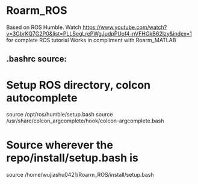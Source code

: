 # Roarm_ROS

Based on ROS Humble. Watch https://www.youtube.com/watch?v=3GbrKQ7G2P0&list=PLLSegLrePWgJudpPUof4-nVFHGkB62Izy&index=1 for complete ROS tutorial
Works in compliment with Roarm_MATLAB



## .bashrc source:

# Setup ROS directory, colcon autocomplete
source /opt/ros/humble/setup.bash
source /usr/share/colcon_argcomplete/hook/colcon-argcomplete.bash

# Source wherever the repo/install/setup.bash is
source /home/wujiashu0421/Roarm_ROS/install/setup.bash